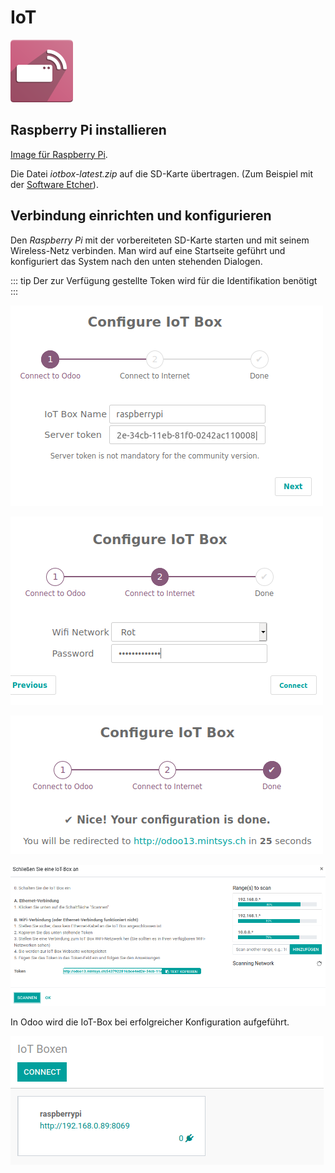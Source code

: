 # IoT
![icons_odoo_iot](assets/icons_odoo_iot.png)

## Raspberry Pi installieren

[Image für Raspberry Pi](https://nightly.odoo.com/master/iotbox).

Die Datei *iotbox-latest.zip* auf die SD-Karte übertragen. (Zum Beispiel mit der [Software Etcher](https://www.balena.io/etcher)).
 
## Verbindung einrichten und konfigurieren

Den *Raspberry Pi* mit der vorbereiteten SD-Karte starten und mit seinem Wireless-Netz verbinden. Man wird auf eine Startseite geführt und konfiguriert das System nach den unten stehenden Dialogen.

::: tip
Der zur Verfügung gestellte Token wird für die Identifikation benötigt
:::

![iot verbindung 1](assets/iot%20verbindung%201.png)

![iot verbindung 2](assets/iot%20verbindung%202.png)

![iot verbindung 3](assets/iot%20verbindung%203.png)

![iot verbindung 4](assets/iot%20verbindung%204.png)

In Odoo wird die IoT-Box bei erfolgreicher Konfiguration aufgeführt.

![iot verbindung 5](assets/iot%20verbindung%205.png)

